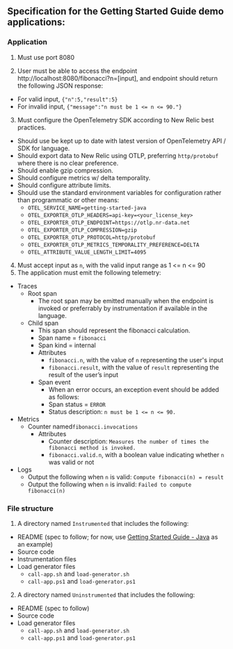 ## Specification for the Getting Started Guide demo applications:

### Application
1. Must use port 8080

2. User must be able to access the endpoint http://localhost:8080/fibonacci?n=[input], and endpoint should return the following JSON response:
  * For valid input, `{"n":5,"result":5}`
  * For invalid input, `{"message":"n must be 1 <= n <= 90."}`

3. Must configure the OpenTelemetry SDK according to New Relic best practices.
  * Should use be kept up to date with latest version of OpenTelemetry API / SDK for language. 
  * Should export data to New Relic using OTLP, preferring `http/protobuf` where there is no clear preference.
  * Should enable gzip compression.
  * Should configure metrics w/ delta temporality.
  * Should configure attribute limits.
  * Should use the standard environment variables for configuration rather than programmatic or other means:
    * `OTEL_SERVICE_NAME=getting-started-java`
    * `OTEL_EXPORTER_OTLP_HEADERS=api-key=<your_license_key>`
    * `OTEL_EXPORTER_OTLP_ENDPOINT=https://otlp.nr-data.net`
    * `OTEL_EXPORTER_OTLP_COMPRESSION=gzip`
    * `OTEL_EXPORTER_OTLP_PROTOCOL=http/protobuf`
    * `OTEL_EXPORTER_OTLP_METRICS_TEMPORALITY_PREFERENCE=DELTA`
    * `OTEL_ATTRIBUTE_VALUE_LENGTH_LIMIT=4095`

4. Must accept input as `n`, with the valid input range as 1 <= n <= 90
5. The application must emit the following telemetry:
  * Traces
    * Root span
      * The root span may be emitted manually when the endpoint is invoked or preferrably by instrumentation if available in the language.
    * Child span
      * This span should represent the fibonacci calculation.
      * Span name = `fibonacci`
      * Span kind = internal
      * Attributes
        * `fibonacci.n`, with the value of `n` representing the user's input
        * `fibonacci.result`, with the value of `result` representing the result of the user’s input
      * Span event
        * When an error occurs, an exception event should be added as follows:
        * Span status = `ERROR`
        * Status description: `n must be 1 <= n <= 90.` 
  * Metrics
    * Counter named`fibonacci.invocations` 
        * Attributes
          * Counter description: `Measures the number of times the fibonacci method is invoked.`
          * `fibonacci.valid.n`, with a boolean value indicating whether `n` was valid or not
  * Logs
    * Output the following when `n` is valid: `Compute fibonacci(n) = result`
    * Output the following when `n` is invalid: `Failed to compute fibonacci(n)`

### File structure
1. A directory named `Instrumented` that includes the following:
  * README (spec to follow; for now, use [Getting Started Guide - Java](https://github.com/newrelic/newrelic-opentelemetry-examples/blob/main/getting-started-guides/java/instrumented/README.md) as an example)
  * Source code
  * Instrumentation files
  * Load generator files
    * `call-app.sh` and `load-generator.sh`
    * `call-app.ps1` and `load-generator.ps1` 
2. A directory named `Uninstrumented` that includes the following:
  * README (spec to follow)
  * Source code
  * Load generator files
    * `call-app.sh` and `load-generator.sh`
    * `call-app.ps1` and `load-generator.ps1` 